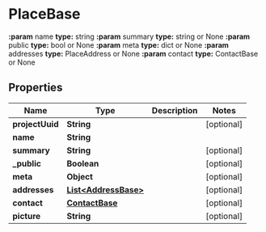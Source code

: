 

# PlaceBase

**:param** name                                **type:** string **:param** summary                             **type:** string or None  **:param** public                              **type:** bool or None  **:param** meta                                **type:** dict or None  **:param** addresses                           **type:** PlaceAddress or None  **:param** contact                             **type:** ContactBase or None

## Properties

| Name | Type | Description | Notes |
|------------ | ------------- | ------------- | -------------|
|**projectUuid** | **String** |  |  [optional] |
|**name** | **String** |  |  |
|**summary** | **String** |  |  [optional] |
|**_public** | **Boolean** |  |  [optional] |
|**meta** | **Object** |  |  [optional] |
|**addresses** | [**List&lt;AddressBase&gt;**](AddressBase.md) |  |  [optional] |
|**contact** | [**ContactBase**](ContactBase.md) |  |  [optional] |
|**picture** | **String** |  |  [optional] |



